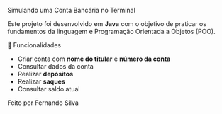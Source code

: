  Simulando uma Conta Bancária no Terminal

Este projeto foi desenvolvido em **Java** com o objetivo de praticar os fundamentos da linguagem e Programação Orientada a Objetos (POO).

🚀 Funcionalidades
- Criar conta com **nome do titular** e **número da conta**
- Consultar dados da conta
- Realizar **depósitos**
- Realizar **saques**
- Consultar saldo atual

Feito por Fernando Silva 

